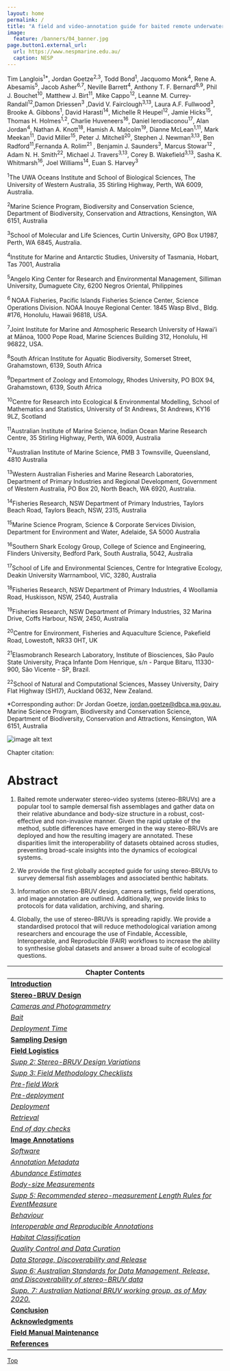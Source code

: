 ```yaml
---
layout: home
permalink: /
title: "A field and video-annotation guide for baited remote underwater stereo-video surveys of demersal fish assemblages"
image:
  feature: /banners/04_banner.jpg
page.button1.external_url:
  url: https://www.nespmarine.edu.au/
  caption: NESP
---
```


Tim Langlois<sup>1*</sup>, Jordan Goetze<sup>2,3</sup>, Todd Bond<sup>1</sup>, Jacquomo Monk<sup>4</sup>, Rene A. Abesamis<sup>5</sup>, Jacob Asher<sup>6,7</sup>, Neville Barrett<sup>4</sup>, Anthony T. F. Bernard<sup>8,9</sup>, Phil J. Bouchet<sup>10</sup>, Matthew J. Birt<sup>11</sup>, Mike Cappo<sup>12</sup>, Leanne M. Currey-Randall<sup>12</sup>,Damon Driessen<sup>3</sup> ,David V. Fairclough<sup>3,13</sup>, Laura A.F. Fullwood<sup>3</sup>,<sup>  </sup>Brooke A. Gibbons<sup>1</sup>, David Harasti<sup>14</sup>, Michelle R Heupel<sup>12</sup>, Jamie Hicks<sup>15</sup>, Thomas H. Holmes<sup>1,2</sup>, Charlie Huveneers<sup>16</sup>, Daniel Ierodiaconou<sup>17</sup>, Alan Jordan<sup>4</sup>, Nathan A. Knott<sup>18</sup>, Hamish A. Malcolm<sup>19</sup>, Dianne McLean<sup>1,11</sup>, Mark Meekan<sup>11</sup>, David Miller<sup>15</sup>, Peter J. Mitchell<sup>20</sup>, Stephen J. Newman<sup>3,13</sup>, Ben Radford<sup>11</sup>,Fernanda A. Rolim<sup>21</sup> , Benjamin J. Saunders<sup>3</sup>, Marcus Stowar<sup>12 </sup>, Adam N. H. Smith<sup>22</sup>, Michael J. Travers<sup>3,13</sup>, Corey B. Wakefield<sup>3,13</sup>, Sasha K. Whitmarsh<sup>16</sup>, Joel Williams<sup>14</sup>, Euan S. Harvey<sup>3</sup>

<sup>1</sup>The UWA Oceans Institute and School of Biological Sciences, The University of Western Australia, 35 Stirling Highway, Perth, WA 6009, Australia.

<sup>2</sup>Marine Science Program, Biodiversity and Conservation Science, Department of Biodiversity, Conservation and Attractions, Kensington, WA 6151, Australia

<sup>3</sup>School of Molecular and Life Sciences, Curtin University, GPO Box U1987, Perth, WA 6845, Australia.

<sup>4</sup>Institute for Marine and Antarctic Studies, University of Tasmania, Hobart, Tas 7001, Australia

<sup>5</sup>Angelo King Center for Research and Environmental Management, Silliman University, Dumaguete City, 6200 Negros Oriental, Philippines

<sup>6 </sup>NOAA Fisheries, Pacific Islands Fisheries Science Center, Science Operations Division. NOAA Inouye Regional Center. 1845 Wasp Blvd., Bldg. #176, Honolulu, Hawaii 96818, USA. 

<sup>7</sup>Joint Institute for Marine and Atmospheric Research University of Hawai’i at Mānoa, 1000 Pope Road, Marine Sciences Building 312, Honolulu, HI 96822, USA.

<sup>8</sup>South African Institute for Aquatic Biodiversity, Somerset Street, Grahamstown, 6139, South Africa

<sup>9</sup>Department of Zoology and Entomology, Rhodes University, PO BOX 94, Grahamstown, 6139, South Africa

<sup>10</sup>Centre for Research into Ecological & Environmental Modelling, School of Mathematics and Statistics, University of St Andrews, St Andrews, KY16 9LZ, Scotland

<sup>11</sup>Australian Institute of Marine Science, Indian Ocean Marine Research Centre, 35 Stirling Highway, Perth, WA 6009, Australia

<sup>12</sup>Australian Institute of Marine Science, PMB 3 Townsville, Queensland, 4810 Australia

<sup>13</sup>Western Australian Fisheries and Marine Research Laboratories, Department of Primary Industries and Regional Development, Government of Western Australia, PO Box 20, North Beach, WA 6920, Australia.

<sup>14</sup>Fisheries Research, NSW Department of Primary Industries, Taylors Beach Road, Taylors Beach, NSW, 2315, Australia

<sup>15</sup>Marine Science Program, Science & Corporate Services Division, Department for Environment and Water, Adelaide, SA 5000 Australia

<sup>16</sup>Southern Shark Ecology Group, College of Science and Engineering, Flinders University, Bedford Park, South Australia, 5042, Australia

<sup>17</sup>School of Life and Environmental Sciences, Centre for Integrative Ecology, Deakin University Warrnambool, VIC, 3280, Australia 

<sup>18</sup>Fisheries Research, NSW Department of Primary Industries, 4 Woollamia Road, Huskisson, NSW, 2540, Australia

<sup>19</sup>Fisheries Research, NSW Department of Primary Industries, 32 Marina Drive, Coffs Harbour, NSW, 2450, Australia

<sup>20</sup>Centre for Environment, Fisheries and Aquaculture Science, Pakefield Road, Lowestoft, NR33 0HT, UK

<sup>21</sup>Elasmobranch Research Laboratory, Institute of Biosciences, São Paulo State University, Praça Infante Dom Henrique, s/n - Parque Bitaru, 11330-900, São Vicente - SP, Brazil.

<sup>22</sup>School of Natural and Computational Sciences, Massey University, Dairy Flat Highway (SH17), Auckland 0632, New Zealand.

*Corresponding author: Dr Jordan Goetze, jordan.goetze@dbca.wa.gov.au, Marine Science Program, Biodiversity and Conservation Science, Department of Biodiversity, Conservation and Attractions, Kensington, WA 6151, Australia

![image alt text](/images/figures/image_5.0.png)

Chapter citation:


# Abstract

1. Baited remote underwater stereo-video systems (stereo-BRUVs) are a popular tool to  sample demersal fish assemblages and gather data on their relative abundance and body-size structure in a robust, cost-effective and non-invasive manner. Given the rapid uptake of the method, subtle differences have emerged in the way stereo-BRUVs are deployed and how the resulting imagery are annotated. These disparities limit the interoperability of datasets obtained across studies, preventing broad-scale insights into the dynamics of ecological systems.

2. We provide the first globally accepted guide for using stereo-BRUVs to survey demersal fish assemblages and associated benthic habitats.

3. Information on stereo-BRUV design, camera settings, field operations, and image annotation are outlined. Additionally, we provide links to protocols for data validation, archiving, and sharing.

4. Globally, the use of stereo-BRUVs is spreading rapidly. We provide a standardised protocol that will reduce methodological variation among researchers and encourage the use of Findable, Accessible, Interoperable, and Reproducible (FAIR) workflows to increase the ability to synthesise global datasets and answer a broad suite of ecological questions.


| Chapter Contents                                                                                                                                   |
|----------------------------------------------------------------------------------------------------------------------------------------------------|
|  **[Introduction](https://benthic-bruvs-field-manual.github.io/introduction)**                                                                     | 
|  **[Stereo-BRUV Design](https://benthic-bruvs-field-manual.github.io/stereo-BRUV-design)**                                                         |
|       _[Cameras and Photogrammetry](https://benthic-bruvs-field-manual.github.io/stereo-BRUV-design#cameras-and-photogrammetry)_                   |
|       _[Bait](https://benthic-bruvs-field-manual.github.io/stereo-BRUV-design#bait)_                                                               |
|       _[Deployment Time](https://benthic-bruvs-field-manual.github.io/stereo-BRUV-design#deployment-time)_                                         |
|  **[Sampling Design](https://benthic-bruvs-field-manual.github.io/sampling-design)**                                                               |
|  **[Field Logistics](https://benthic-bruvs-field-manual.github.io/field-logistics)**                                                               |   
|       _[Supp 2: Stereo-BRUV Design Variations](https://benthic-bruvs-field-manual.github.io/field-logistics#supp-2-stereo-bruv-design-variations)_ |
|       _[Supp 3: Field Methodology Checklists](https://benthic-bruvs-field-manual.github.io/field-logistics#supp-3-field-methodology-checklists)_   |
|       _[Pre-field Work](https://benthic-bruvs-field-manual.github.io/field-logistics#pre-field-work)_                                              |
|       _[Pre-deployment](https://benthic-bruvs-field-manual.github.io/field-logistics#pre-deployment)_                                              |
|       _[Deployment](https://benthic-bruvs-field-manual.github.io/field-logistics#deployment)_                                                      |
|       _[Retrieval](https://benthic-bruvs-field-manual.github.io/field-logistics#retrieval)_                                                        |
|       _[End of day checks](https://benthic-bruvs-field-manual.github.io/field-logistics#end-of-day-checks)_                                        |           
|  **[Image Annotations](https://benthic-bruvs-field-manual.github.io/image-annotations)**                                                           |
|       _[Software](https://benthic-bruvs-field-manual.github.io/image-annotations#software)_                                                        |
|       _[Annotation Metadata](https://benthic-bruvs-field-manual.github.io/image-annotations#annotation-metadata)_                                  |
|       _[Abundance Estimates](https://benthic-bruvs-field-manual.github.io/image-annotations#abundance-estimates)_                                  |
|       _[Body-size Measurements](https://benthic-bruvs-field-manual.github.io/image-annotations#body-size-measurements)_                            |
|       _[Supp 5: Recommended stereo-measurement Length Rules for EventMeasure](https://benthic-bruvs-field-manual.github.io/image-annotations#supp-5-recommended-stereo-measurement-length-rules-for-eventmeasure)_ |
|       _[Behaviour](https://benthic-bruvs-field-manual.github.io/image-annotations#behaviour)_                                                      |
|       _[Interoperable and Reproducible Annotations](https://benthic-bruvs-field-manual.github.io/image-annotations#interoperable-and-reproducible-annotations)_ |
|       _[Habitat Classification](https://benthic-bruvs-field-manual.github.io/image-annotations#habitat-classification)_                            |
|       _[Quality Control and Data Curation](https://benthic-bruvs-field-manual.github.io/image-annotations#quality-control-and-data-curation)_      |
|       _[Data Storage, Discoverability and Release](https://benthic-bruvs-field-manual.github.io/image-annotations#data-storage-discoverability-and-release)_ |
|       _[Supp 6: Australian Standards for Data Management, Release, and Discoverability of stereo-BRUV data](https://benthic-bruvs-field-manual.github.io/image-annotations#supp-6-australian-standards-for-data-management-release-and-discoverability-of-stereo-bruv-data)_ |
|       _[Supp. 7: Australian National BRUV working group, as of May 2020.](https://benthic-bruvs-field-manual.github.io/image-annotations#supp-7-australian-national-bruv-working-group-as-of-may-2020)_ |
|  **[Conclusion](https://benthic-bruvs-field-manual.github.io/conclusion)**                                                                         |
|  **[Acknowledgments](https://benthic-bruvs-field-manual.github.io/acknowledgments)**                                                               |
|  **[Field Manual Maintenance](https://benthic-bruvs-field-manual.github.io/field-manual-maintenance)**                                             |  
|  **[References](https://benthic-bruvs-field-manual.github.io/references)**                                                                         |                  

<a href="#" class="scrollUpButton">Top</a>